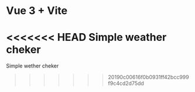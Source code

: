# Vue 3 + Vite

<<<<<<< HEAD
Simple weather cheker
=======
Simple wether cheker
>>>>>>> 20190c00616f0b0931ff42bcc999f9c4cd2d75dd
